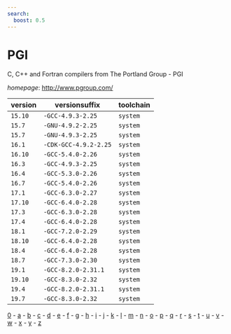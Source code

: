 ```yaml
---
search:
  boost: 0.5
---
```

# PGI

C, C++ and Fortran compilers from The Portland Group - PGI

*homepage*: <http://www.pgroup.com/>

version | versionsuffix | toolchain
--------|---------------|----------
``15.10`` | ``-GCC-4.9.3-2.25`` | ``system``
``15.7`` | ``-GNU-4.9.2-2.25`` | ``system``
``15.7`` | ``-GNU-4.9.3-2.25`` | ``system``
``16.1`` | ``-CDK-GCC-4.9.2-2.25`` | ``system``
``16.10`` | ``-GCC-5.4.0-2.26`` | ``system``
``16.3`` | ``-GCC-4.9.3-2.25`` | ``system``
``16.4`` | ``-GCC-5.3.0-2.26`` | ``system``
``16.7`` | ``-GCC-5.4.0-2.26`` | ``system``
``17.1`` | ``-GCC-6.3.0-2.27`` | ``system``
``17.10`` | ``-GCC-6.4.0-2.28`` | ``system``
``17.3`` | ``-GCC-6.3.0-2.28`` | ``system``
``17.4`` | ``-GCC-6.4.0-2.28`` | ``system``
``18.1`` | ``-GCC-7.2.0-2.29`` | ``system``
``18.10`` | ``-GCC-6.4.0-2.28`` | ``system``
``18.4`` | ``-GCC-6.4.0-2.28`` | ``system``
``18.7`` | ``-GCC-7.3.0-2.30`` | ``system``
``19.1`` | ``-GCC-8.2.0-2.31.1`` | ``system``
``19.10`` | ``-GCC-8.3.0-2.32`` | ``system``
``19.4`` | ``-GCC-8.2.0-2.31.1`` | ``system``
``19.7`` | ``-GCC-8.3.0-2.32`` | ``system``

[0](../0/index.md) - [a](../a/index.md) - [b](../b/index.md) - [c](../c/index.md) - [d](../d/index.md) - [e](../e/index.md) - [f](../f/index.md) - [g](../g/index.md) - [h](../h/index.md) - [i](../i/index.md) - [j](../j/index.md) - [k](../k/index.md) - [l](../l/index.md) - [m](../m/index.md) - [n](../n/index.md) - [o](../o/index.md) - [p](../p/index.md) - [q](../q/index.md) - [r](../r/index.md) - [s](../s/index.md) - [t](../t/index.md) - [u](../u/index.md) - [v](../v/index.md) - [w](../w/index.md) - [x](../x/index.md) - [y](../y/index.md) - [z](../z/index.md)

